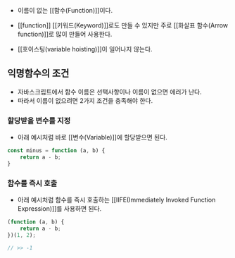 - 이름이 없는 [[함수(Function)]]이다.
- [[function]] [[키워드(Keyword)]]로도 만들 수 있지만 주로 [[화살표 함수(Arrow function)]]로 많이 만들어 사용한다.

- [[호이스팅(variable hoisting)]]이 일어나지 않는다.


## 익명함수의 조건

- 자바스크립트에서 함수 이름은 선택사항이나 이름이 없으면 에러가 난다.
- 따라서 이름이 없으려면 2가지 조건을 충족해야 한다.

### 할당받을 변수를 지정

- 아래 예시처럼 바로 [[변수(Variable)]]에 할당받으면 된다.

```js
const minus = function (a, b) {
	return a - b;
}
```

### 함수를 즉시 호출

- 아래 예시처럼 함수를 즉시 호출하는 [[IIFE(Immediately Invoked Function Expression)]]를 사용하면 된다.

```js
(function (a, b) {
	return a - b;
})(1, 2);

// >> -1
```